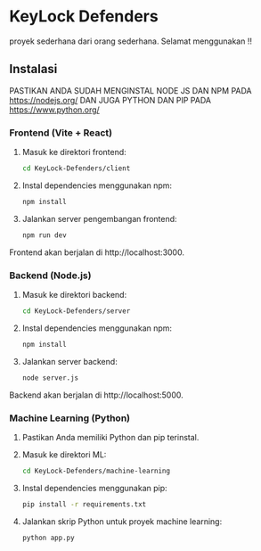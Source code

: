 # KeyLock Defenders

proyek sederhana dari orang sederhana. Selamat menggunakan !!

## Instalasi

PASTIKAN ANDA SUDAH MENGINSTAL NODE JS DAN NPM PADA https://nodejs.org/ DAN JUGA PYTHON DAN PIP PADA https://www.python.org/

### Frontend (Vite + React)

1. Masuk ke direktori frontend:
   ```bash
   cd KeyLock-Defenders/client

2. Instal dependencies menggunakan npm:

   ```bash
   npm install

3. Jalankan server pengembangan frontend:

   ```bash
   npm run dev
Frontend akan berjalan di http://localhost:3000.

### Backend (Node.js)

1. Masuk ke direktori backend:

   ```bash
   cd KeyLock-Defenders/server

2. Instal dependencies menggunakan npm:

   ```bash
   npm install

3. Jalankan server backend:

   ```bash
   node server.js
Backend akan berjalan di http://localhost:5000.

### Machine Learning (Python)

1. Pastikan Anda memiliki Python dan pip terinstal.

2. Masuk ke direktori ML:

   ```bash
   cd KeyLock-Defenders/machine-learning

3. Instal dependencies menggunakan pip:

   ```bash
   pip install -r requirements.txt

4. Jalankan skrip Python untuk proyek machine learning:

   ```bash
   python app.py


